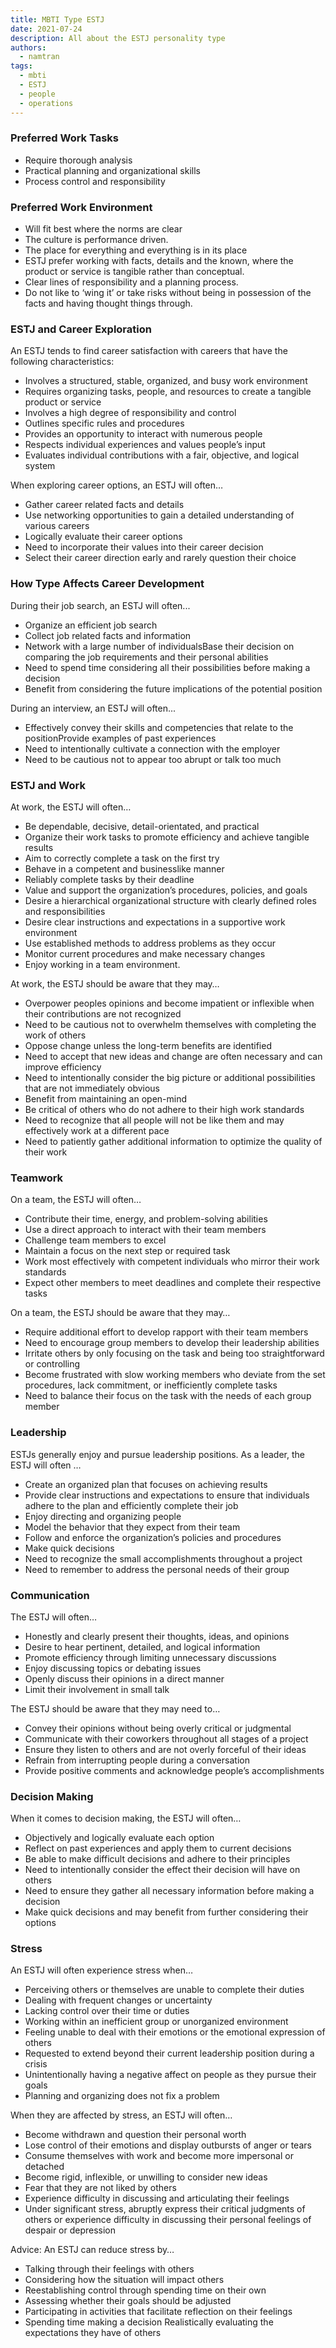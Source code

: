 ```yaml
---
title: MBTI Type ESTJ
date: 2021-07-24
description: All about the ESTJ personality type
authors:
  - namtran
tags:
  - mbti
  - ESTJ
  - people
  - operations
---
```


### Preferred Work Tasks

- Require thorough analysis
- Practical planning and organizational skills
- Process control and responsibility

### Preferred Work Environment

- Will fit best where the norms are clear
- The culture is performance driven.
- The place for everything and everything is in its place
- ESTJ prefer working with facts, details and the known, where the product or service is tangible rather than conceptual.
- Clear lines of responsibility and a planning process.
- Do not like to ‘wing it’ or take risks without being in possession of the facts and having thought things through.

### ESTJ and Career Exploration

An ESTJ tends to find career satisfaction with careers that have the following characteristics:

- Involves a structured, stable, organized, and busy work environment
- Requires organizing tasks, people, and resources to create a tangible product or service
- Involves a high degree of responsibility and control
- Outlines specific rules and procedures
- Provides an opportunity to interact with numerous people
- Respects individual experiences and values people’s input
- Evaluates individual contributions with a fair, objective, and logical system

When exploring career options, an ESTJ will often…

- Gather career related facts and details
- Use networking opportunities to gain a detailed understanding of various careers
- Logically evaluate their career options
- Need to incorporate their values into their career decision
- Select their career direction early and rarely question their choice

### How Type Affects Career Development

During their job search, an ESTJ will often...

- Organize an efficient job search
- Collect job related facts and information
- Network with a large number of individualsBase their decision on comparing the job requirements and their personal abilities
- Need to spend time considering all their possibilities before making a decision
- Benefit from considering the future implications of the potential position

During an interview, an ESTJ will often...

- Effectively convey their skills and competencies that relate to the positionProvide examples of past experiences
- Need to intentionally cultivate a connection with the employer
- Need to be cautious not to appear too abrupt or talk too much

### ESTJ and Work

At work, the ESTJ will often…

- Be dependable, decisive, detail-orientated, and practical
- Organize their work tasks to promote efficiency and achieve tangible results
- Aim to correctly complete a task on the first try
- Behave in a competent and businesslike manner
- Reliably complete tasks by their deadline
- Value and support the organization’s procedures, policies, and goals
- Desire a hierarchical organizational structure with clearly defined roles and responsibilities
- Desire clear instructions and expectations in a supportive work environment
- Use established methods to address problems as they occur
- Monitor current procedures and make necessary changes
- Enjoy working in a team environment.

At work, the ESTJ should be aware that they may…

- Overpower peoples opinions and become impatient or inflexible when their contributions are not recognized
- Need to be cautious not to overwhelm themselves with completing the work of others
- Oppose change unless the long-term benefits are identified
- Need to accept that new ideas and change are often necessary and can improve efficiency
- Need to intentionally consider the big picture or additional possibilities that are not immediately obvious
- Benefit from maintaining an open-mind
- Be critical of others who do not adhere to their high work standards
- Need to recognize that all people will not be like them and may effectively work at a different pace
- Need to patiently gather additional information to optimize the quality of their work

### Teamwork

On a team, the ESTJ will often…

- Contribute their time, energy, and problem-solving abilities
- Use a direct approach to interact with their team members
- Challenge team members to excel
- Maintain a focus on the next step or required task
- Work most effectively with competent individuals who mirror their work standards
- Expect other members to meet deadlines and complete their respective tasks

On a team, the ESTJ should be aware that they may…

- Require additional effort to develop rapport with their team members
- Need to encourage group members to develop their leadership abilities
- Irritate others by only focusing on the task and being too straightforward or controlling
- Become frustrated with slow working members who deviate from the set procedures, lack commitment, or inefficiently complete tasks
- Need to balance their focus on the task with the needs of each group member

### Leadership

ESTJs generally enjoy and pursue leadership positions. As a leader, the ESTJ will often …

- Create an organized plan that focuses on achieving results
- Provide clear instructions and expectations to ensure that individuals adhere to the plan and efficiently complete their job
- Enjoy directing and organizing people
- Model the behavior that they expect from their team
- Follow and enforce the organization’s policies and procedures
- Make quick decisions
- Need to recognize the small accomplishments throughout a project
- Need to remember to address the personal needs of their group

### Communication

The ESTJ will often…

- Honestly and clearly present their thoughts, ideas, and opinions
- Desire to hear pertinent, detailed, and logical information
- Promote efficiency through limiting unnecessary discussions
- Enjoy discussing topics or debating issues
- Openly discuss their opinions in a direct manner
- Limit their involvement in small talk

The ESTJ should be aware that they may need to…

- Convey their opinions without being overly critical or judgmental
- Communicate with their coworkers throughout all stages of a project
- Ensure they listen to others and are not overly forceful of their ideas
- Refrain from interrupting people during a conversation
- Provide positive comments and acknowledge people’s accomplishments

### Decision Making

When it comes to decision making, the ESTJ will often…

- Objectively and logically evaluate each option
- Reflect on past experiences and apply them to current decisions
- Be able to make difficult decisions and adhere to their principles
- Need to intentionally consider the effect their decision will have on others
- Need to ensure they gather all necessary information before making a decision
- Make quick decisions and may benefit from further considering their options

### Stress

An ESTJ will often experience stress when…

- Perceiving others or themselves are unable to complete their duties
- Dealing with frequent changes or uncertainty
- Lacking control over their time or duties
- Working within an inefficient group or unorganized environment
- Feeling unable to deal with their emotions or the emotional expression of others
- Requested to extend beyond their current leadership position during a crisis
- Unintentionally having a negative affect on people as they pursue their goals
- Planning and organizing does not fix a problem

When they are affected by stress, an ESTJ will often…

- Become withdrawn and question their personal worth
- Lose control of their emotions and display outbursts of anger or tears
- Consume themselves with work and become more impersonal or detached
- Become rigid, inflexible, or unwilling to consider new ideas
- Fear that they are not liked by others
- Experience difficulty in discussing and articulating their feelings
- Under significant stress, abruptly express their critical judgments of others or experience difficulty in discussing their personal feelings of despair or depression

Advice: An ESTJ can reduce stress by…

- Talking through their feelings with others
- Considering how the situation will impact others
- Reestablishing control through spending time on their own
- Assessing whether their goals should be adjusted
- Participating in activities that facilitate reflection on their feelings
- Spending time making a decision
  Realistically evaluating the expectations they have of others
